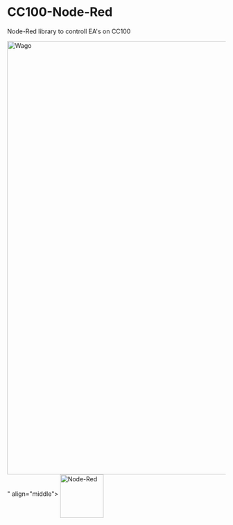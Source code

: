 # CC100-Node-Red
Node-Red library to controll EA's on CC100


<img src="https://raw.githubusercontent.com/Helmut-Saal/CC100-Node-Red/master/Analog.png?token=GHSAT0AAAAAABQV5VCJSRK6QKY7SBRNQB3GYTBEDFQ" alt="Wago" height="1000px" width="1000px">" align="middle">
<img src="https://avatars3.githubusercontent.com/u/5375661?s=200&v=4" alt="Node-Red" height="100" align="middle">
